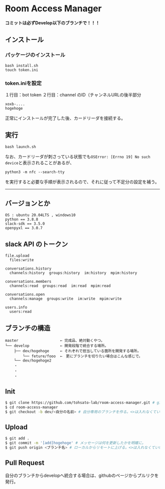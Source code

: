 # Room Access Manager
**コミットは必ずDevelop以下のブランチで！！！**

## インストール
### パッケージのインストール
```shell
bash install.sh
touch token.ini
```
### token.iniを設定
１行目：bot token
２行目：channel のID（チャンネルURLの後半部分
```
xoxb-....
hogehoge
```
正常にインストールが完了した後、カードリーダを接続する。

## 実行
```shell
bash launch.sh
```
なお、カードリーダが刺さっている状態でも`OSError: [Errno 19] No such device`と表示されることがあるが、
```shell
python3 -m nfc --search-tty
```
を実行すると必要な手順が表示されるので、それに従って不足分の設定を補う。

- - -

## バージョンとか
```
OS : ubuntu 20.04LTS , windows10
python == 3.8.8
slack-sdk == 3.5.0
openpyxl == 3.0.7
```

## slack API のトークン
```
file.upload
  files:write 

conversations.history
  channels:history  groups:history  im:history  mpim:history 

conversations.members
  channels:read  groups:read  im:read  mpim:read 

conversations.open
  channels:manage  groups:write  im:write  mpim:write 

users.info
  users:read

```

## ブランチの構造
    master                   ← 完成品、絶対動くやつ。
    └── develop              ← 開発段階で統合する場所。
        ├── dev/hogehoge     ← それぞれで担当している箇所を開発する場所。
            └── feture/fooo  ←　更にブランチを切りたい場合はこんな感じで。
        └── dev/hogehoge2
        ・
        ・
        ・

## Init
``` bash
$ git clone https://github.com/tohsato-lab/room-access-manager.git # gitリポジトリを落としてくる。
$ cd room-access-manager
$ git checkout -b dev/<自分の名前> # 自分専用のブランチを作る。<>は入れなくていい。
```

## Upload
```bash
$ git add .
$ git commit -m '[add]hogehoge' # メッセージは何を更新したかを明確に。
$ git push origin <ブランチ名> # ローカルからリモートに上げる。<>は入れなくていい。
```

## Pull Request
自分のブランチからdevelopへ統合する場合は、githubのページからプルリクを発行。